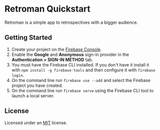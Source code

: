 Retroman Quickstart
=============================

Retroman is a simple app to retrospectives with a bigger audience.

Getting Started
---------------

 1. Create your project on the [Firebase Console](https://console.firebase.google.com).
 2. Enable the **Google** and **Anonymous** sign-in provider in the **Authentication > SIGN-IN METHOD** tab.
 3. You must have the Firebase CLI installed. If you don't have it install it with `npm install -g firebase-tools` and then configure it with `firebase login`.
 4. On the command line run `firebase use --add` and select the Firebase project you have created.
 5. On the command line run `firebase serve` using the Firebase CLI tool to launch a local server.


License
-------

Licensed under an [MIT](./LICENSE) license.
